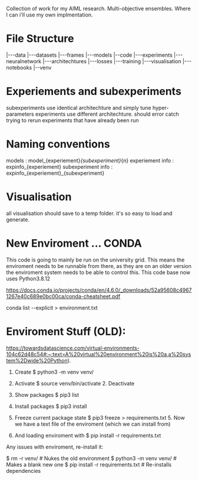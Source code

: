 Collection of work for my AIML research. Multi-objective ensembles. Where I can i'll use my own implmentation.


# File Structure
|---data
    |---datasets
    |---frames
    |---models
|--code
    |---experiments
    |---neuralnetwork
        |---architechtures
        |---losses
        |---training
    |---visualisation
    |---notebooks
|--venv

# Experiements and subexperiments
subexperiments use identical architechture and simply tune hyper-parameters
experiments use different architechture. 
should error catch trying to rerun experiments that have already been run

# Naming conventions 

models : model_{experiement}_{subexperiment}_{n}
experiement info : expinfo_{experiement}
subexperiment info : expinfo_{experiement}_{subexperiment}

# Visualisation
all visualisation should save to a temp folder. it's so easy to load and generate. 



# New Enviroment ... CONDA
This code is going to mainly be run on the university grid. This means the enviroment needs to be runnable from there,
as they are on an older version the enviroment system needs to be able to control this. This code base now uses 
Python3.8.12


https://docs.conda.io/projects/conda/en/4.6.0/_downloads/52a95608c49671267e40c689e0bc00ca/conda-cheatsheet.pdf

conda list --explicit > environment.txt



# Enviroment Stuff (OLD): 

https://towardsdatascience.com/virtual-environments-104c62d48c54#:~:text=A%20virtual%20environment%20is%20a,a%20system%2Dwide%20Python).

1. Create $ python3 -m venv venv/

2. Activate $ source venv/bin/activate 
    2. Deactivate 

3. Show packages $ pip3 list

4. Install packages $ pip3 install 

5. Freeze current package state $ pip3 freeze > requirements.txt
    5. Now we have a text file of the enviroment (which we can install from)

6. And loading enviroment with $ pip install -r requirements.txt

Any issues with enviroment, re-install it: 

$ rm -r venv/                           # Nukes the old environment
$ python3 -m venv venv/                 # Makes a blank new one
$ pip install -r requirements.txt       # Re-installs dependencies